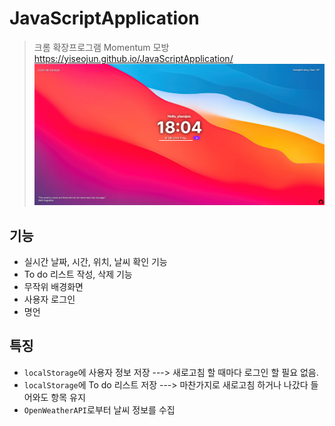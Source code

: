 # JavaScriptApplication

> 크롬 확장프로그램 Momentum 모방   
https://yiseojun.github.io/JavaScriptApplication/   
![Alt text](img/screenshot.png)

## 기능
- 실시간 날짜, 시간, 위치, 날씨 확인 기능
- To do 리스트 작성, 삭제 기능
- 무작위 배경화면
- 사용자 로그인
- 명언

## 특징
- ```localStorage```에 사용자 정보 저장 ---> 새로고침 할 때마다 로그인 할 필요 없음.
- ```localStorage```에 To do 리스트 저장 ---> 마찬가지로 새로고침 하거나 나갔다 들어와도 항목 유지
- ```OpenWeatherAPI```로부터 날씨 정보를 수집
